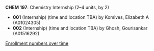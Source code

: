 **CHEM 197**: Chemistry Internship (2–4 units, by 2)

- **001** (Internship) (time and location TBA) by Komives, Elizabeth A (A01024305)
- **002** (Internship) (time and location TBA) by Ghosh, Gourisankar (A01516292)

[Enrollment numbers over time](./CHEM197.tsv)
